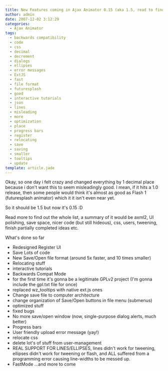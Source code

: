```yaml
---
title: New Features coming in Ajax Animator 0.15 (aka 1.5, read to find out why)
author: admin
date: 2007-12-02 3:12:29
categories:
  - Ajax Animator
tags: 
  - backwards compatibility
  - code
  - css
  - decimal
  - decrement
  - dialogs
  - ellipses
  - error messages
  - ExtJS
  - fast
  - file format
  - futuresplash
  - good
  - interactive tutorials
  - json
  - lines
  - misleading
  - more
  - optimization
  - place
  - progress bars
  - register
  - relocating
  - save
  - saving
  - smaller
  - tooltips
  - update
template: article.jade
---
```


<span class="postbody">Okay, so one day i felt crazy and changed everything by 1 decimal place because i don't want this to seem misleadingly good. I mean, if it hits a 1.0 release, then some people would think it's almost as good as Flash 1 (futuresplash animator) which it it isn't even near yet.</span>

So it should be 1.5 but now it's 0.15 :D

Read more to find out the whole list, a summary of it would be axml2, UI polishing, save space, nicer code (but still hideous), css, users, tweening, finish partially completed ideas etc.

<span class="postbody">What's done so far </span>

*   Redesigned Register UI
*   Save Lots of code
*   New Save/Open file format (around 5x faster, and 10 times smaller)
*   Relocating stuff
*   interactive tutorials
*   Backwards Compat Mode
*   for the first time it's gonna be a legitimate GPLv2 project (I'm gonna include the gpl.txt file for once)
*   replaced wz_tooltips with native ext.js ones
*   Change save file to computer architecture
*   change organization of Save/Open buttons in file menu (submenus)
*   optimized stuff
*   fixed bugs
*   No more save/open window (now, single-purpose dialog alerts, much better)
*   Progress bars
*   User friendly upload error message (yay!)
*   relocate css
*   delete lot's of stuff from user-management
*   REAL SUPPORT FOR LINES/ELLIPSES, lines didn't work for tweening, ellipses didn't work for tweening or flash, and ALL suffered from a programming error causing line-widths to be messed up.
*   FastMode
...and more to come
